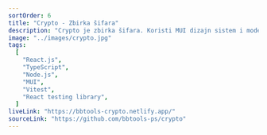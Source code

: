 ```yaml
---
sortOrder: 6
title: "Crypto - Zbirka šifara"
description: "Crypto je zbirka šifara. Koristi MUI dizajn sistem i modernu JavaScript sintaksu."
image: "../images/crypto.jpg"
tags:
  [
    "React.js",
    "TypeScript",
    "Node.js",
    "MUI",
    "Vitest",
    "React testing library",
  ]
liveLink: "https://bbtools-crypto.netlify.app/"
sourceLink: "https://github.com/bbtools-ps/crypto"
---
```

